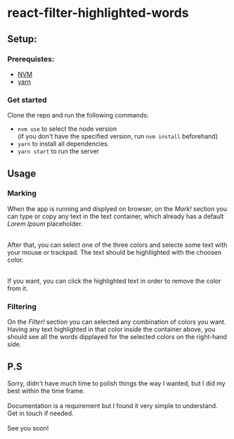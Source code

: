 # react-filter-highlighted-words

## Setup:

### Prerequistes:
- [NVM](https://github.com/creationix/nvm)
- [yarn](https://yarnpkg.com/)

### Get started

Clone the repo and run the following commands:
- `nvm use` to select the node version<br/>(if you don't have the specified version, run `nvm install` beforehand)
- `yarn` to install all dependencies.
- `yarn start` to run the server

## Usage

### Marking
When the app is running and displyed on browser, on the *Mark!* section you can type or copy any text in the text container, which already has a default _*Lorem Ipsum*_ placeholder.<br/><br/>

After that, you can select one of the three colors and selecte some text with your mouse or trackpad. The text should be highllighted with the choosen color.<br/><br/>

If you want, you can click the highlighted text in order to remove the color from it.

### Filtering
On the *Filter!* section you can selected any combination of colors you want. Having any text highlighted in that color inside the container above, you should see all the words dipplayed for the selected colors on the right-hand side.

## P.S
Sorry, didn't have much time to polish things the way I wanted, but I did my best within the time frame.<br/><br/>
Documentation is a requirement but I found it very simple to understand. Get in touch if needed.<br/><br/>
See you soon!